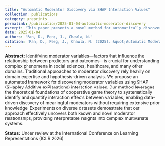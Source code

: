 ```yaml
---
title: "Automatic Moderator Discovery via SHAP Interaction Values"
collection: publications
category: preprints
permalink: /publication/2025-01-04-automatic-moderator-discovery
excerpt: 'This paper presents a novel method for automatically discovering moderator variables using SHAP interaction values.'
date: 2025-01-04
authors: 'Pan, D., Peng, J., Chawla, N.'
citation: 'Pan, D., Peng, J., Chawla, N. (2025). &quot;Automatic Moderator Discovery via SHAP Interaction Values.&quot; <i>Under review at the International Conference on Learning Representations (ICLR 2026)</i>.'
---
```


**Abstract:**
Identifying moderator variables—factors that influence the relationship between predictors and outcomes—is crucial for understanding complex phenomena in social sciences, healthcare, and many other domains. Traditional approaches to moderator discovery rely heavily on domain expertise and hypothesis-driven analysis. We propose an automated framework for discovering moderator variables using SHAP (SHapley Additive exPlanations) interaction values. Our method leverages the theoretical foundations of cooperative game theory to systematically identify and quantify interaction effects between variables, enabling data-driven discovery of meaningful moderators without requiring extensive prior knowledge. Experiments on diverse datasets demonstrate that our approach effectively uncovers both known and novel moderator relationships, providing interpretable insights into complex multivariate systems.

**Status:** Under review at the International Conference on Learning Representations (ICLR 2026)

